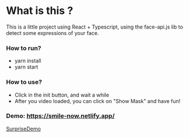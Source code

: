 # What is this ?

This is a little project using React + Typescript, using the face-api.js lib to detect some expressions of your face.

### How to run?
- yarn install
- yarn start

### How to use?
- Click in the init button, and wait a while
- After you video loaded, you can click on "Show Mask" and have fun!

### Demo: https://smile-now.netlify.app/

[SurpriseDemo](https://raw.githubusercontent.com/juliolpiva/real-time-face-experiment/master/public/surprised.JPG)

